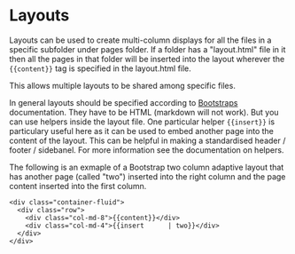 # Layouts

Layouts can be used to create multi-column displays for all the files in a specific subfolder under pages folder.  If a folder has a "layout.html" file in it then all the pages in that
folder will be inserted into the layout wherever the `{{content}}` tag is specified in the layout.html file.

This allows multiple layouts to be shared among specific files.

In general layouts should be specified according to [Bootstraps](https://getbootstrap.com/) documentation.  They have to be HTML (markdown will not work).  But you can use helpers 
inside the layout file.  One particular helper `{{insert}}` is particulary useful here as it can be used to embed another page into the content of the layout.  This can be helpful in making a
standardised header / footer / sidebanel.  For more information see the documentation on helpers.

The following is an exmaple of a Bootstrap two column adaptive layout that has another page (called "two") inserted into the right column and the page content inserted into the first column.

```
<div class="container-fluid">
  <div class="row">
    <div class="col-md-8">{{content}}</div>
    <div class="col-md-4">{{insert      | two}}</div>
  </div>
</div>

```